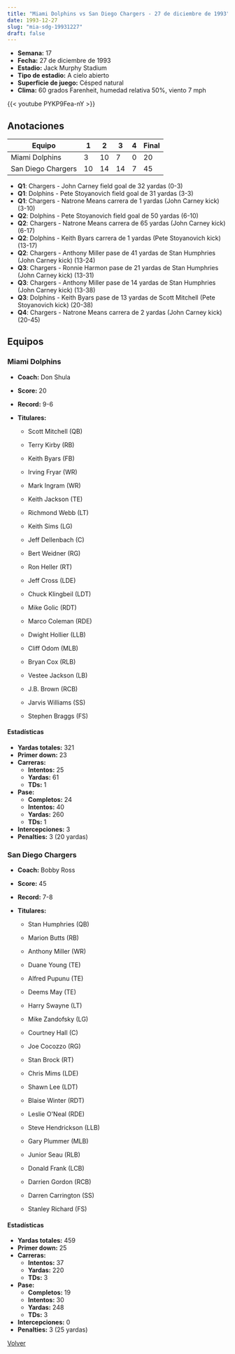 ```yaml
---
title: "Miami Dolphins vs San Diego Chargers - 27 de diciembre de 1993"
date: 1993-12-27
slug: "mia-sdg-19931227"
draft: false
---
```


- **Semana:** 17
- **Fecha:** 27 de diciembre de 1993
- **Estadio:** Jack Murphy Stadium
- **Tipo de estadio:** A cielo abierto
- **Superficie de juego:** Césped natural
- **Clima:** 60 grados Farenheit, humedad relativa 50%, viento 7 mph


{{< youtube PYKP9Fea-nY >}}


## Anotaciones
| Equipo | 1 | 2 | 3 | 4 | Final |
|--------|---|---|---|---|-------|
| Miami Dolphins  | 3 | 10 | 7 | 0  | 20 |
| San Diego Chargers  | 10 | 14 | 14 | 7  | 45 |
- **Q1**: Chargers - John Carney field goal de 32 yardas (0-3)
- **Q1**: Dolphins - Pete Stoyanovich field goal de 31 yardas (3-3)
- **Q1**: Chargers - Natrone Means carrera de 1 yardas (John Carney kick) (3-10)
- **Q2**: Dolphins - Pete Stoyanovich field goal de 50 yardas (6-10)
- **Q2**: Chargers - Natrone Means carrera de 65 yardas (John Carney kick) (6-17)
- **Q2**: Dolphins - Keith Byars carrera de 1 yardas (Pete Stoyanovich kick) (13-17)
- **Q2**: Chargers - Anthony Miller pase de 41 yardas de Stan Humphries (John Carney kick) (13-24)
- **Q3**: Chargers - Ronnie Harmon pase de 21 yardas de Stan Humphries (John Carney kick) (13-31)
- **Q3**: Chargers - Anthony Miller pase de 14 yardas de Stan Humphries (John Carney kick) (13-38)
- **Q3**: Dolphins - Keith Byars pase de 13 yardas de Scott Mitchell (Pete Stoyanovich kick) (20-38)
- **Q4**: Chargers - Natrone Means carrera de 2 yardas (John Carney kick) (20-45)


## Equipos


### Miami Dolphins
* **Coach:** Don Shula
* **Score:** 20
* **Record:** 9-6
* **Titulares:** 

  * Scott Mitchell (QB) 

  * Terry Kirby (RB) 

  * Keith Byars (FB) 

  * Irving Fryar (WR) 

  * Mark Ingram (WR) 

  * Keith Jackson (TE) 

  * Richmond Webb (LT) 

  * Keith Sims (LG) 

  * Jeff Dellenbach (C) 

  * Bert Weidner (RG) 

  * Ron Heller (RT) 

  * Jeff Cross (LDE) 

  * Chuck Klingbeil (LDT) 

  * Mike Golic (RDT) 

  * Marco Coleman (RDE) 

  * Dwight Hollier (LLB) 

  * Cliff Odom (MLB) 

  * Bryan Cox (RLB) 

  * Vestee Jackson (LB) 

  * J.B. Brown (RCB) 

  * Jarvis Williams (SS) 

  * Stephen Braggs (FS) 

#### Estadísticas
* **Yardas totales:** 321
* **Primer down:** 23
* **Carreras:**
  * **Intentos:** 25
  * **Yardas:** 61
  * **TDs:** 1
* **Pase:**
  * **Completos:** 24
  * **Intentos:** 40
  * **Yardas:** 260
  * **TDs:** 1
* **Intercepciones:** 3
* **Penalties:** 3 (20 yardas)

### San Diego Chargers
* **Coach:** Bobby Ross
* **Score:** 45
* **Record:** 7-8
* **Titulares:** 

  * Stan Humphries (QB) 

  * Marion Butts (RB) 

  * Anthony Miller (WR) 

  * Duane Young (TE) 

  * Alfred Pupunu (TE) 

  * Deems May (TE) 

  * Harry Swayne (LT) 

  * Mike Zandofsky (LG) 

  * Courtney Hall (C) 

  * Joe Cocozzo (RG) 

  * Stan Brock (RT) 

  * Chris Mims (LDE) 

  * Shawn Lee (LDT) 

  * Blaise Winter (RDT) 

  * Leslie O'Neal (RDE) 

  * Steve Hendrickson (LLB) 

  * Gary Plummer (MLB) 

  * Junior Seau (RLB) 

  * Donald Frank (LCB) 

  * Darrien Gordon (RCB) 

  * Darren Carrington (SS) 

  * Stanley Richard (FS) 

#### Estadísticas
* **Yardas totales:** 459
* **Primer down:** 25
* **Carreras:**
  * **Intentos:** 37
  * **Yardas:** 220
  * **TDs:** 3
* **Pase:**
  * **Completos:** 19
  * **Intentos:** 30
  * **Yardas:** 248
  * **TDs:** 3
* **Intercepciones:** 0
* **Penalties:** 3 (25 yardas)


[Volver](/historia/1993)
